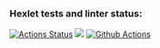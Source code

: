 ### Hexlet tests and linter status:

[![Actions Status](https://github.com/SanichMakakich/python-project-lvl1/workflows/hexlet-check/badge.svg)](https://github.com/SanichMakakich/python-project-lvl1/actions) <a href="https://codeclimate.com/github/SanichMakakich/python-project-lvl1/maintainability"><img src="https://api.codeclimate.com/v1/badges/ea87b4fb984aa7ce0f64/maintainability" /></a> [![Github Actions](https://github.com/SanichMakakich/python-project-lvl1/workflows/linter-check/badge.svg)](https://github.com/SanichMakakich/python-project-lvl1/actions)

